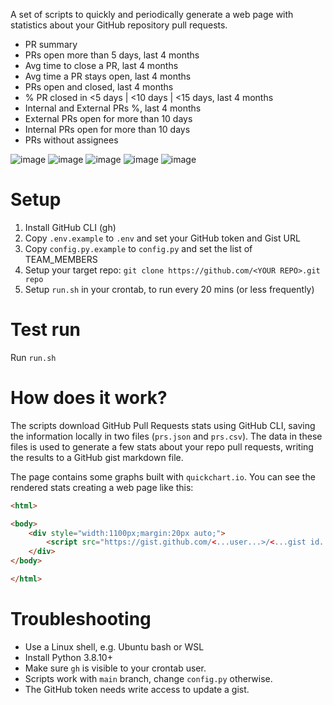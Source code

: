 A set of scripts to quickly and periodically generate a web page with statistics
about your GitHub repository pull requests.

* PR summary
* PRs open more than 5 days, last 4 months
* Avg time to close a PR, last 4 months
* Avg time a PR stays open, last 4 months
* PRs open and closed, last 4 months
* % PR closed in <5 days | <10 days | <15 days, last 4 months
* Internal and External PRs %, last 4 months
* External PRs open for more than 10 days
* Internal PRs open for more than 10 days
* PRs without assignees

![image](https://github.com/dluc/github-stats/assets/371009/66a07b5c-6271-4515-b753-1a1f4614db32)
![image](https://github.com/dluc/github-stats/assets/371009/eb94b7b1-8762-43aa-a691-320738e6906b)
![image](https://github.com/dluc/github-stats/assets/371009/15ce1c3a-7772-4755-ae1e-d732938acc19)
![image](https://github.com/dluc/github-stats/assets/371009/6a91ef59-5fa5-4ee8-8060-4533a8ca0d9d)
![image](https://github.com/dluc/github-stats/assets/371009/952a9f6c-db31-41c5-82c1-b53436a465be)


# Setup

1. Install GitHub CLI (gh)
1. Copy `.env.example` to `.env` and set your GitHub token and Gist URL
2. Copy `config.py.example` to `config.py` and set the list of TEAM_MEMBERS
3. Setup your target repo: `git clone https://github.com/<YOUR REPO>.git repo`
4. Setup `run.sh` in your crontab, to run every 20 mins (or less frequently)

# Test run

Run `run.sh`

# How does it work?

The scripts download GitHub Pull Requests stats using GitHub CLI, saving the information
locally in two files (`prs.json` and `prs.csv`). The data in these files is used to
generate a few stats about your repo pull requests, writing the results to a GitHub
gist markdown file. 

The page contains some graphs built with `quickchart.io`. You can see the rendered
stats creating a web page like this:

```html
<html>

<body>
    <div style="width:1100px;margin:20px auto;">
        <script src="https://gist.github.com/<...user...>/<...gist id...>.js"></script>
    </div>
</body>

</html>
```

# Troubleshooting

* Use a Linux shell, e.g. Ubuntu bash or WSL
* Install Python 3.8.10+
* Make sure `gh` is visible to your crontab user.
* Scripts work with `main` branch, change `config.py` otherwise.
* The GitHub token needs write access to update a gist.
